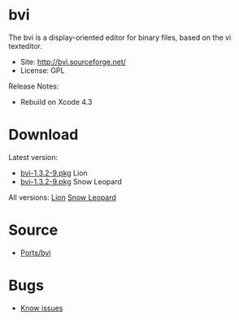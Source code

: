 

# bvi #

The bvi is a display-oriented editor for binary files, based on the vi texteditor.

  * Site: http://bvi.sourceforge.net/
  * License: GPL

Release Notes:
  * Rebuild on Xcode 4.3



# Download #

Latest version:
  * [bvi-1.3.2-9.pkg](http://code.google.com/p/rudix/downloads/detail?name=bvi-1.3.2-9.pkg) Lion
  * [bvi-1.3.2-9.pkg](http://code.google.com/p/rudix-snowleopard/downloads/detail?name=bvi-1.3.2-9.pkg) Snow Leopard

All versions: [Lion](http://code.google.com/p/rudix/downloads/list?q=bvi) [Snow Leopard](http://code.google.com/p/rudix-snowleopard/downloads/list?q=bvi)

# Source #
  * [Ports/bvi](http://code.google.com/p/rudix/source/browse/Ports/bvi)

# Bugs #
  * [Know issues](http://code.google.com/p/rudix/issues/list?q=bvi)
